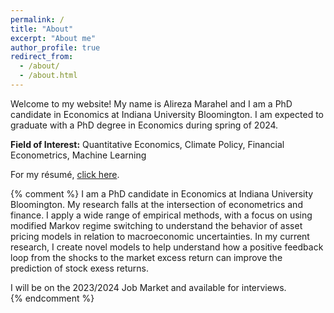 ```yaml
---
permalink: /
title: "About"
excerpt: "About me"
author_profile: true
redirect_from: 
  - /about/
  - /about.html
---
```






Welcome to my website! My name is Alireza Marahel and I am a PhD candidate in Economics at Indiana University Bloomington. I am expected to graduate with a PhD degree in Economics during spring of 2024.

<!--[^1]: Please navigate using the top menubar. You can come back to this page by clicking **Alireza Marahel** icon at the top left corner.-->

**Field of Interest:** Quantitative Economics, Climate Policy, Financial Econometrics, Machine Learning

For my résumé, [click here](/files/AlirezaMarahel_Resume.pdf).


{% comment %} 
I am a PhD candidate in Economics at Indiana University Bloomington. My research falls at the intersection of econometrics and finance. I apply a wide range of empirical methods, with a focus on using modified Markov regime switching to understand the behavior of asset pricing models in relation to macroeconomic uncertainties. In my current research, I create novel models to help understand how a positive feedback loop from the shocks to the market excess return can improve the prediction of stock exess returns.   
<p></p>
I will be on the 2023/2024 Job Market and available for interviews.

<br>
{% endcomment %}
<!-- ---
layout: splash
permalink: /aboutme/
hidden: true
header:
  overlay_color: "#5e616c"
  overlay_image: /assets/images/Knies_sg_hs25.png
  actions:
    - label: "<i class='fas fa-download'></i> Download CV"
      url: "/files/AlirezaMarahel_Resume.pdf"
excerpt: >
  Just learning more about how little I know.
feature_row:
  - image_path: /images/profile.png
    alt: "Research"
    title: "Research"
    excerpt: "Current and past projects, including any relevant code and documentation."
    url: "/research/"
    btn_class: "btn--primary"
    btn_label: "Learn more"
  - image_path: /images/profile.png
    alt: "Teaching"
    title: "Teaching Experience"
    excerpt: "Courses I have taught. Syllabi available upon request."
    url: "/teaching/"
    btn_class: "btn--primary"
    btn_label: "Learn more"
  - image_path: /images/profile.png
    alt: "About Me"
    title: "About Me"
    excerpt: "My background and interests."
    url: "/aboutme/"
    btn_class: "btn--primary"
    btn_label: "Learn more"      
---

{% include feature_row %} -->